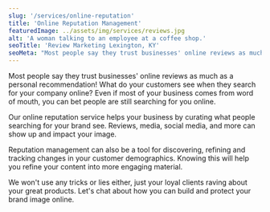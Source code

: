 ```yaml
---
slug: '/services/online-reputation'
title: 'Online Reputation Management'
featuredImage: ../assets/img/services/reviews.jpg
alt: 'A woman talking to an employee at a coffee shop.'
seoTitle: 'Review Marketing Lexington, KY'
seoMeta: "Most people say they trust businesses' online reviews as much as a personal recommendation! What do your customers see when they search for your company online?"
---
```


Most people say they trust businesses' online reviews as much as a personal recommendation! What do your customers see when they search for your company online? Even if most of your business comes from word of mouth, you can bet people are still searching for you online.

Our online reputation service helps your business by curating what people searching for your brand see. Reviews, media, social media, and more can show up and impact your image.

Reputation management can also be a tool for discovering, refining and tracking changes in your customer demographics. Knowing this will help you refine your content into more engaging material.

We won't use any tricks or lies either, just your loyal clients raving about your great products. Let's chat about how you can build and protect your brand image online.

